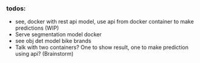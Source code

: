 ### todos: 
- see, docker with rest api model, use api from docker container to make predictions (WIP)
- Serve segmentation model docker
- see obj det model bike brands 
- Talk with two containers? One to show result, one to make prediction using api? (Brainstorm)